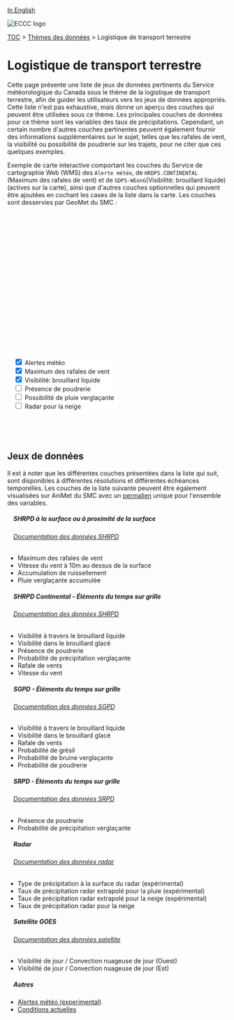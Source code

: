 [In English](transportation_logistics_en.md)

![ECCC logo](../img_eccc-logo.png)

[TOC](../readme_fr.md) > [Thèmes des données](readme_fr.md) > Logistique de transport terrestre

# Logistique de transport terrestre&emsp;<i class="wi wi-train" style="font-size: 45px; color: #4e64a6;"></i>

Cette page présente une liste de jeux de données pertinents du Service météorologique du Canada sous le thème de la logistique de transport terrestre, afin de guider les utilisateurs vers les jeux de données appropriés. Cette liste n'est pas exhaustive, mais donne un aperçu des couches qui peuvent être utilisées sous ce thème. Les principales couches de données pour ce thème sont les variables des taux de précipitations. Cependant, un certain nombre d'autres couches pertinentes peuvent également fournir des informations supplémentaires sur le sujet, telles que les rafales de vent, la visibilité ou possibilité de poudrerie sur les trajets, pour ne citer que ces quelques exemples.

Exemple de carte interactive comportant les couches du Service de cartographie Web (WMS) des `Alerte météo`, de `HRDPS.CONTINENTAL` (Maximum des rafales de vent) et de `GDPS-WEonG`(Visibilité: brouillard liquide) (actives sur la carte), ainsi que d'autres couches optionnelles qui peuvent être ajoutées en cochant les cases de la liste dans la carte. Les couches sont desservies par GeoMet du SMC :

<div id="map" style="height: 500px; position: relative">
  <div id="legend-popup">
    <div id="legend-popup-content">
      <img id="legend-img" src="" />
    </div>
  </div>

  <div id="switch-content" style="position: absolute; z-index: 1; bottom: 40px; left: 8px;">
    <div id="switch-case">
        <label>
          <input type="checkbox" id="layer4" checked>
          <span onmouseover="updateLegend('https://geo.weather.gc.ca/geomet?version=1.3.0&service=WMS&request=GetLegendGraphic&sld_version=1.1.0&layer=ALERTS&format=image/png&STYLE=ALERTES')">Alertes météo</span>
        </label></br>
        <label>
          <input type="checkbox" id="layer1" checked>
          <span onmouseover="updateLegend('https://geo.weather.gc.ca/geomet?version=1.3.0&service=WMS&request=GetLegendGraphic&sld_version=1.1.0&layer=HRDPS.CONTINENTAL_WGX&format=image/png')">Maximum des rafales de vent</span>
        </label></br>
        <label>
          <input type="checkbox" id="layer2" checked>
          <span onmouseover="updateLegend('https://geo.weather.gc.ca/geomet?version=1.3.0&service=WMS&request=GetLegendGraphic&sld_version=1.1.0&layer=HRDPS-WEonG_2.5km_LiquidFogVisibility&format=image/png')">Visibilité: brouillard liquide</span>
        </label></br>
        <label>
          <input type="checkbox" id="layer5">
          <span onmouseover="updateLegend('https://geo.weather.gc.ca/geomet?lang=fr&version=1.3.0&service=WMS&request=GetLegendGraphic&sld_version=1.1.0&layer=HRDPS-WEonG_2.5km_BlowingSnowPresence&format=image/png&STYLE=BlowingSnowPresence_Dis_Fr')">Présence de poudrerie</span>
        </label></br>
        <label>
          <input type="checkbox" id="layer3">
          <span onmouseover="updateLegend('https://geo.weather.gc.ca/geomet?version=1.3.0&service=WMS&request=GetLegendGraphic&sld_version=1.1.0&layer=RDPS-WEonG_10km_FreezingPrecip-Prob&format=image/png')">Possibilité de pluie verglaçante</span>
        </label></br>
        <label>
          <input type="checkbox" id="layer6">
          <span onmouseover="updateLegend('https://geo.weather.gc.ca/geomet?lang=fr&version=1.3.0&service=WMS&request=GetLegendGraphic&sld_version=1.1.0&layer=RADAR_1KM_RSNO&format=image/png&STYLE=Radar-Snow_Dis-14colors_Fr')">Radar pour la neige</span>
        </label></br>
    </div>
  </div>
</div>
</br>

## Jeux de données

Il est à noter que les différentes couches présentées dans la liste qui suit, sont disponibles à différentes résolutions et différentes échéances temporelles.
Les couches de la liste suivante peuvent être également visualisées sur AniMet du SMC avec un [permalien](https://eccc-msc.github.io/msc-animet/?layers=ALERTS;0.75;0;1;0,Radar_1km_SfcPrecipType;0.75;0;1;0,Radar_1km_RainPrecipRate-Extrapolation;0.75;0;1;0,Radar_1km_SnowPrecipRate-Extrapolation;0.75;0;1;0,HRDPS-WEonG_2.5km_WindSpeed;0.75;0;1;0,HRDPS-WEonG_2.5km_WindGust;0.75;0;1;0,HRDPS-WEonG_2.5km_FreezingPrecip-Prob;0.75;0;1;0,RDPS-WEonG_10km_FreezingPrecip-Prob;0.75;0;1;0,GDPS-WEonG_15km_BlowingSnow-Prob;0.75;0;1;0,HRDPS-WEonG_2.5km_BlowingSnowPresence;0.75;0;1;0,RDPS-WEonG_10km_BlowingSnowPresence;0.75;0;1;0,RADAR_1KM_RSNO;0.75;0;1;0,GDPS-WEonG_15km_FreezingDrizzle-Prob;0.75;0;1;0,GDPS-WEonG_15km_IcePellets-Prob;0.75;0;1;0,GDPS-WEonG_15km_WindGust;0.75;0;1;0,HRDPS.CONTINENTAL_WGX;0.75;0;1;0,CURRENT_CONDITIONS;0.75;0;1;0,GOES-East_1km_DayVis;0.75;0;0;0,GOES-West_1km_DayVis;0.75;0;0;0,GDPS-WEonG_15km_IceFogVisibility;0.75;0;1;0,GDPS-WEonG_15km_LiquidFogVisibility;0.75;0;1;0,HRDPS-WEonG_2.5km_IceFogVisibility;0.75;0;1;0,HRDPS-WEonG_2.5km_LiquidFogVisibility;0.75;0;1;0,HRDPS.CONTINENTAL_FR;0.75;0;1;0,HRDPS.CONTINENTAL_NO;0.75;0;1;0,HRDPS.CONTINENTAL_WSPD;0.75;0;1;0&extent=-18847435,1845742,1190074,11911533) unique pour l'ensemble des variables.

##### &emsp;<span class="badge badge-info">SHRPD à la surface ou à proximité de la surface</span>
###### &emsp;[Documentation des données SHRPD](../msc-data/nwp_hrdps/readme_hrdps_fr.md)
* Maximum des rafales de vent
* Vitesse du vent à 10m au dessus de la surface
* Accumulation de ruissellement
* Pluie verglaçante accumulée</br>

##### &emsp;<span class="badge badge-info">SHRPD Continental - Éléments du temps sur grille</span>
###### &emsp;[Documentation des données SHRPD](../msc-data/nwp_hrdps/readme_hrdps_fr.md)
* Visibilité à travers le brouillard liquide
* Visibilité dans le brouillard glacé
* Présence de poudrerie
* Probabilité de précipitation verglaçante
* Rafale de vents
* Vitesse du vent</br>

##### &emsp;<span class="badge badge-info">SGPD - Éléments du temps sur grille</span>
###### &emsp;[Documentation des données SGPD](../msc-data/nwp_gdps/readme_gdps_fr.md)
* Visibilité à travers le brouillard liquide
* Visibilité dans le brouillard glacé
* Rafale de vents
* Probabilité de grésil
* Probabilité de bruine verglaçante
* Probabilité de poudrerie</br>

##### &emsp;<span class="badge badge-info">SRPD - Éléments du temps sur grille</span>
###### &emsp;[Documentation des données SRPD](../msc-data/nwp_rdps/readme_rdps_fr.md)
* Présence de poudrerie
* Probabilité de précipitation verglaçante</br>


##### &emsp;<span class="badge badge-info">Radar</span>
###### &emsp;[Documentation des données radar](../msc-data/obs_radar/readme_radar_fr.md)
* Type de précipitation à la surface du radar (expérimental)
* Taux de précipitation radar extrapolé pour la pluie (expérimental)
* Taux de précipitation radar extrapolé pour la neige (expérimental)
* Taux de précipitation radar pour la neige</br>

##### &emsp;<span class="badge badge-info">Satellite GOES</span>
###### &emsp;[Documentation des données satellite](../msc-data/obs_satellite/readme_satellite_fr.md)
* Visibilité de jour / Convection nuageuse de jour (Ouest)
* Visibilité de jour / Convection nuageuse de jour (Est)</br>

##### &emsp;<span class="badge badge-info">Autres</span>

* [Alertes météo (experimental)](../msc-data/alerts/readme_alerts_fr.md)
* [Conditions actuelles](../msc-data/citypage-weather/readme_citypageweather_fr.md)


<style>
  #legend-img {
    margin: 0px;
  }
  #legend-popup {
    position: absolute;
    top: 40px;
    right: 8px;
    z-index: 2;
  }
  .legend-switch{
    top: 8px;
    right: .5em;
  }
  .ol-touch .legend-switch {
    top: 80px;
  }
 #switch-content {
  background-color: white;
  border-radius: 6px;
  padding: 7px;
 }
 label {
  font-size: 14px;
  margin-bottom: 0px;
 }
 input[type="checkbox"] {
  width: 14px;
  height: 14px;
 }
</style>

<link rel="stylesheet" href="https://cdn.jsdelivr.net/npm/ol@v7.3.0/ol.css" type="text/css"/>
<link rel="stylesheet" href="../../css/weather-icons-master/css/weather-icons.min.css">
<script src="https://cdn.polyfill.io/v2/polyfill.min.js?features=requestAnimationFrame,Element.prototype.classList,URL"></script>
<script src="https://cdn.jsdelivr.net/npm/ol@v7.3.0/dist/ol.js"></script>
<script src="https://cdnjs.cloudflare.com/ajax/libs/FileSaver.js/1.3.3/FileSaver.min.js"></script>
<script>
    function isIE() {
      return window.navigator.userAgent.match(/(MSIE|Trident)/);
    }
    var head = document.getElementsByTagName('head')[0];
    var js = document.createElement("script");
    js.type = "text/javascript";
    if (isIE())
    {
        js.src = "../../js/transportation_logistics_theme_ie.js";
        document.getElementById("controller").setAttribute("hidden", true);
    }
    else
    {
        js.src = "../../js/transportation_logistics_theme.js";
    }
    head.appendChild(js);
</script>